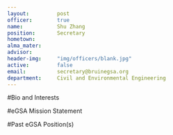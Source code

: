 ```yaml
---
layout:     	post
officer:        true
name:      		Shu Zhang
position: 		Secretary
hometown: 		
alma_mater: 	
advisor: 		
header-img: 	"img/officers/blank.jpg"
active: 		false
email: 			secretary@bruinegsa.org
department: 	Civil and Environmental Engineering
---
```


#Bio and Interests


#eGSA Mission Statement


#Past eGSA Position(s)
